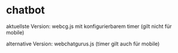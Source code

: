 # chatbot
aktuellste Version: webcg.js mit konfigurierbarem timer (gilt nicht für mobile)

alternative Version: webchatgurus.js (timer gilt auch für mobile)
